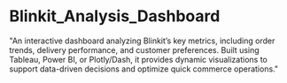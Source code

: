 # Blinkit_Analysis_Dashboard
"An interactive dashboard analyzing Blinkit’s key metrics, including order trends, delivery performance, and customer preferences. Built using Tableau, Power BI, or Plotly/Dash, it provides dynamic visualizations to support data-driven decisions and optimize quick commerce operations."
